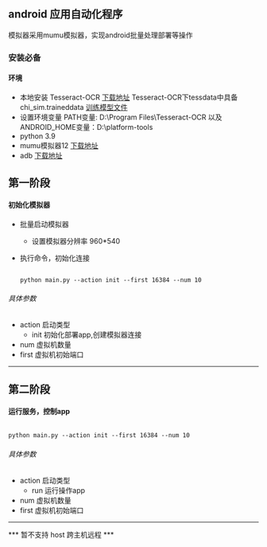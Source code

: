 ## android 应用自动化程序
模拟器采用mumu模拟器，实现android批量处理部署等操作


### 安装必备

#### 环境
- 本地安装 Tesseract-OCR [下载地址](https://digi.bib.uni-mannheim.de/tesseract/tesseract-ocr-w64-setup-5.3.3.20231005.exe)
Tesseract-OCR下tessdata中具备 chi_sim.traineddata [训练模型文件](https://github.com/tesseract-ocr/tessdata/blob/main/chi_sim.traineddata) 
- 设置环境变量 PATH变量: D:\Program Files\Tesseract-OCR 以及 ANDROID_HOME变量：D:\platform-tools
- python 3.9
- mumu模拟器12 [下载地址](https://a11.gdl.netease.com/MuMuInstaller_3.1.4.0_niesdc-mj22456-360-pcsem-dev_zh-Hans_1685675813.exe)
- adb  [下载地址](https://dl.google.com/android/repository/platform-tools_r34.0.5-windows.zip)


## 第一阶段

#### 初始化模拟器

- 批量启动模拟器
  - 设置模拟器分辨率 960*540
- 执行命令，初始化连接
  
  ```shell
  
  python main.py --action init --first 16384 --num 10
  
  ```
###### 具体参数
- action 启动类型
  - init 初始化部署app,创建模拟器连接
- num 虚拟机数量 
- first 虚拟机初始端口 


------
## 第二阶段
#### 运行服务，控制app
```shell

python main.py --action init --first 16384 --num 10

```

###### 具体参数
- action 启动类型
  - run 运行操作app
- num 虚拟机数量 
- first 虚拟机初始端口 

---
*** 暂不支持 host 跨主机远程 ***